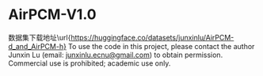 # AirPCM-V1.0
数据集下载地址\url{https://huggingface.co/datasets/junxinlu/AirPCM-d_and_AirPCM-h}
To use the code in this project, please contact the author Junxin Lu (email: junxinlu.ecnu@gmail.com) to obtain permission. Commercial use is prohibited; academic use only.
